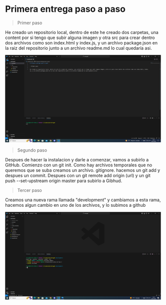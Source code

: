 # Primera entrega paso a paso

> Primer paso

He creado un repositorio local, dentro de este he creado dos carpetas, una content por si tengo que subir alguna imagen y otra src para crear dentro dos archivos como son index.html y index.js, y un archivo package.json en la raiz del repositorio junto a un archivo readme.md lo cual quedaría asi.

<img src="./content/captura1.png" alt="primer paso">

> Segundo paso

Despues de hacer la instalacion y darle a comenzar, vamos a subirlo a GitHub. Comienzo con un git init. Como hay archivos temporales que no queremos que se suba creamos un archivo. gitignore. hacemos un git add y despues un commit. Despues con un git remote add origin (url) y un git push --set-upstream origin master para subirlo a Gibhud.

> Tercer paso

Creamos una nueva rama llamada "development" y cambiamos a esta rama, hacemos algun cambio en uno de los archivos, y lo subimos a github

<img src="./content/captura3.png" alt="tercer paso">